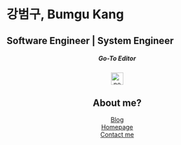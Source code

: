 # 강범구, Bumgu Kang
## Software Engineer | System Engineer

<div align="center">

##### Go-To Editor
<img alt="neovim" src="https://img.shields.io/badge/NeoVim-%2357A143.svg?&style=for-the-badge&logo=neovim&logoColor=white" height="28px" />

<p></p>

## **About me?**
<a href="https://blog.bumgu.com" target="_blank">Blog<a/>  
<a href="https://bumgu.com" target="_blank">Homepage<a/>  
<a href="mailto:flrhyme9@gmail.com" target="_blank" >Contact me<a/>  

<div/>
